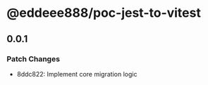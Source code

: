 # @eddeee888/poc-jest-to-vitest

## 0.0.1

### Patch Changes

- 8ddc822: Implement core migration logic

